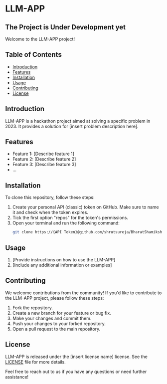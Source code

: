 # LLM-APP

## The Project is Under Development yet
Welcome to the LLM-APP project!    

## Table of Contents
- [Introduction](#introduction)
- [Features](#features)
- [Installation](#installation)
- [Usage](#usage)
- [Contributing](#contributing)
- [License](#license)

## Introduction
LLM-APP is a hackathon project aimed at solving a specific problem in 2023. It provides a solution for [insert problem description here].

## Features
- Feature 1: [Describe feature 1]
- Feature 2: [Describe feature 2]
- Feature 3: [Describe feature 3]
- ...

## Installation
To clone this repository, follow these steps:
1. Create your personal API (classic) token on GitHub. Make sure to name it and check when the token expires.
2. Tick the first option "repos" for the token's permissions.
3. Open your terminal and run the following command:
    ```bash
    git clone https://{API Token}@github.com/shrutsureja/BharatShamikshak.git
    ```

## Usage
1. [Provide instructions on how to use the LLM-APP]
2. [Include any additional information or examples]

## Contributing
We welcome contributions from the community! If you'd like to contribute to the LLM-APP project, please follow these steps:
1. Fork the repository.
2. Create a new branch for your feature or bug fix.
3. Make your changes and commit them.
4. Push your changes to your forked repository.
5. Open a pull request to the main repository.

## License
LLM-APP is released under the [insert license name] license. See the [LICENSE](LICENSE) file for more details.

Feel free to reach out to us if you have any questions or need further assistance!

